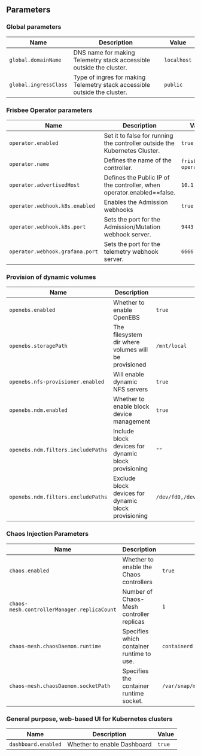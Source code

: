 ## Parameters

### Global parameters

| Name                  | Description                                                               | Value       |
| --------------------- | ------------------------------------------------------------------------- | ----------- |
| `global.domainName`   | DNS name for making Telemetry stack accessible outside the cluster.       | `localhost` |
| `global.ingressClass` | Type of ingres for making Telemetry stack accessible outside the cluster. | `public`    |


### Frisbee Operator parameters

| Name                            | Description                                                                | Value              |
| ------------------------------- | -------------------------------------------------------------------------- | ------------------ |
| `operator.enabled`              | Set it to false for running the controller outside the Kubernetes Cluster. | `true`             |
| `operator.name`                 | Defines the name of the controller.                                        | `frisbee-operator` |
| `operator.advertisedHost`       | Defines the Public IP of the controller, when operator.enabled==false.     | `10.1.96.192`      |
| `operator.webhook.k8s.enabled`  | Enables the Admission webhooks                                             | `true`             |
| `operator.webhook.k8s.port`     | Sets the port for the Admission/Mutation  webhook server.                  | `9443`             |
| `operator.webhook.grafana.port` | Sets the port for the telemetry webhook server.                            | `6666`             |


### Provision of dynamic volumes

| Name                               | Description                                          | Value                                                          |
| ---------------------------------- | ---------------------------------------------------- | -------------------------------------------------------------- |
| `openebs.enabled`                  | Whether to enable OpenEBS                            | `true`                                                         |
| `openebs.storagePath`              | The filesystem dir where volumes will be provisioned | `/mnt/local`                                                   |
| `openebs.nfs-provisioner.enabled`  | Will enable dynamic NFS servers                      | `true`                                                         |
| `openebs.ndm.enabled`              | Whether to enable block device management            | `true`                                                         |
| `openebs.ndm.filters.includePaths` | Include block devices for dynamic block provisioning | `""`                                                           |
| `openebs.ndm.filters.excludePaths` | Exclude block devices for dynamic block provisioning | `/dev/fd0,/dev/sr0,/dev/ram,/dev/dm-,/dev/md,/dev/rbd,/dev/zd` |


### Chaos Injection Parameters

| Name                                        | Description                               | Value                                           |
| ------------------------------------------- | ----------------------------------------- | ----------------------------------------------- |
| `chaos.enabled`                             | Whether to enable the Chaos controllers   | `true`                                          |
| `chaos-mesh.controllerManager.replicaCount` | Number of Chaos-Mesh controller replicas  | `1`                                             |
| `chaos-mesh.chaosDaemon.runtime`            | Specifies which container runtime to use. | `containerd`                                    |
| `chaos-mesh.chaosDaemon.socketPath`         | Specifies the container runtime socket.   | `/var/snap/microk8s/common/run/containerd.sock` |


### General purpose, web-based UI for Kubernetes clusters

| Name                | Description                 | Value  |
| ------------------- | --------------------------- | ------ |
| `dashboard.enabled` | Whether to enable Dashboard | `true` |


